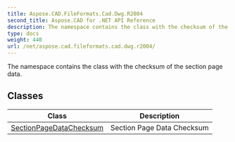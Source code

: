 ```yaml
---
title: Aspose.CAD.FileFormats.Cad.Dwg.R2004
second_title: Aspose.CAD for .NET API Reference
description: The namespace contains the class with the checksum of the section page data
type: docs
weight: 440
url: /net/aspose.cad.fileformats.cad.dwg.r2004/
---
```

The namespace contains the class with the checksum of the section page data.

## Classes

| Class | Description |
| --- | --- |
| [SectionPageDataChecksum](./sectionpagedatachecksum/) | Section Page Data Checksum |



